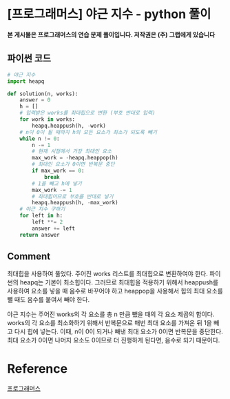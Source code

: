 # [프로그래머스] 야근 지수 - python 풀이

**본 게시물은 프로그래머스의 연습 문제 풀이입니다. 저작권은 (주) 그랩에게 있습니다**



## 파이썬 코드

```python
# 야근 지수
import heapq

def solution(n, works):
    answer = 0
    h = []
    # 입력받은 works를 최대힙으로 변환 (부호 반대로 입력)
    for work in works:
        heapq.heappush(h, -work)
    # n이 0이 될 때까지 h의 모든 요소가 최소가 되도록 빼기
    while n != 0:
        n -= 1
        # 현재 시점에서 가장 최대인 요소
        max_work = -heapq.heappop(h)
        # 최대인 요소가 0이면 반복문 중단
        if max_work == 0:
            break
        # 1을 빼고 h에 넣기
        max_work -= 1
        # 최대힙이므로 부호를 반대로 넣기
        heapq.heappush(h, -max_work)
    # 야근 지수 구하기
    for left in h:
        left **= 2
        answer += left
    return answer
```



## Comment

최대힙을 사용하여 풀었다. 주어진 works 리스트를 최대힙으로 변환하여야 한다. 파이썬의 heapq는 기본이 최소힙이다. 그러므로 최대힙을 적용하기 위해서 heappush를 사용하여 요소를 넣을 때 음수로 바꾸어야 하고 heappop을 사용해서 힙의 최대 요소를 뺄 때도 음수를 붙여서 빼야 한다.

야근 지수는 주어진 works의 각 요소를 총 n 만큼 뺐을 때의 각 요소 제곱의 합이다. works의 각 요소를 최소화하기 위해서 반복문으로 매번 최대 요소를 가져온 뒤 1을 빼고 다시 힙에 넣는다. 이때, n이 0이 되거나 빼낸 최대 요소가 0이면 반복문을 중단한다. 최대 요소가 0이면 나머지 요소도 0이므로 더 진행하게 된다면, 음수로 되기 때문이다.

# Reference

[프로그래머스](https://programmers.co.kr)

